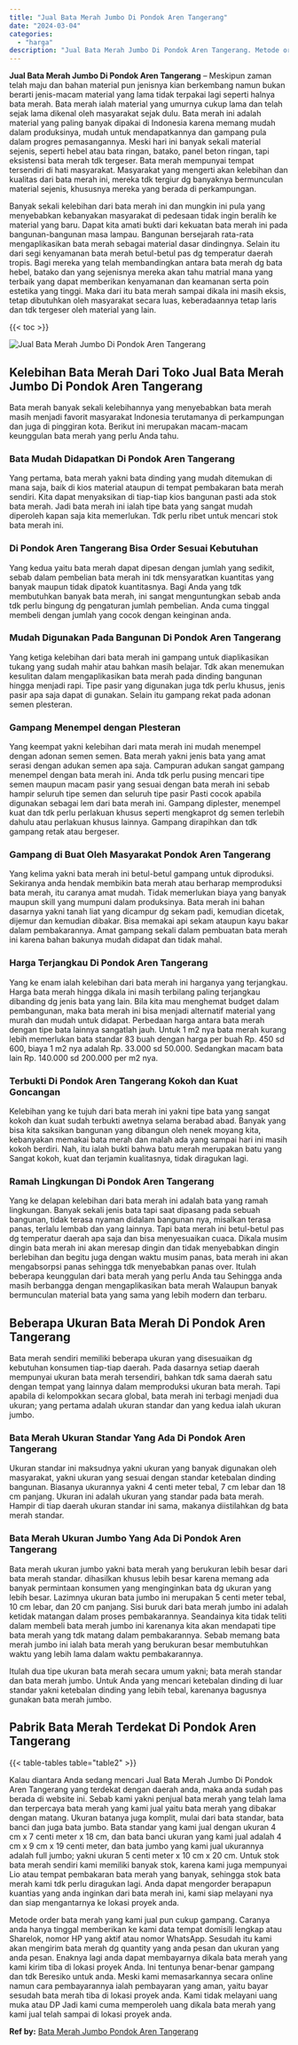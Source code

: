 ```yaml
---
title: "Jual Bata Merah Jumbo Di Pondok Aren Tangerang"
date: "2024-03-04"
categories: 
  - "harga"
description: "Jual Bata Merah Jumbo Di Pondok Aren Tangerang. Metode order bata merah yang kami jual pun cukup gampang. Caranya anda hanya tinggal memberikan ke kami data..."
---
```


**Jual Bata Merah Jumbo Di Pondok Aren Tangerang** – Meskipun zaman telah maju dan bahan material pun jenisnya kian berkembang namun bukan berarti jenis-macam material yang lama tidak terpakai lagi seperti halnya bata merah. Bata merah ialah material yang umurnya cukup lama dan telah sejak lama dikenal oleh masyarakat sejak dulu. Bata merah ini adalah material yang paling banyak dipakai di Indonesia karena memang mudah dalam produksinya, mudah untuk mendapatkannya dan gampang pula dalam progres pemasangannya. Meski hari ini banyak sekali material sejenis, seperti hebel atau bata ringan, batako, panel beton ringan, tapi eksistensi bata merah tdk tergeser. Bata merah mempunyai tempat tersendiri di hati masyarakat. Masyarakat yang mengerti akan kelebihan dan kualitas dari bata merah ini, mereka tdk tergiur dg banyaknya bermunculan material sejenis, khususnya mereka yang berada di perkampungan.

Banyak sekali kelebihan dari bata merah ini dan mungkin ini pula yang menyebabkan kebanyakan masyarakat di pedesaan tidak ingin beralih ke material yang baru. Dapat kita amati bukti dari kekuatan bata merah ini pada bangunan-bangunan masa lampau. Bangunan bersejarah rata-rata mengaplikasikan bata merah sebagai material dasar dindingnya. Selain itu dari segi kenyamanan bata merah betul-betul pas dg temperatur daerah tropis. Bagi mereka yang telah membandingkan antara bata merah dg bata hebel, batako dan yang sejenisnya mereka akan tahu matrial mana yang terbaik yang dapat memberikan kenyamanan dan keamanan serta poin estetika yang tinggi. Maka dari itu bata merah sampai dikala ini masih eksis, tetap dibutuhkan oleh masyarakat secara luas, keberadaannya tetap laris dan tdk tergeser oleh material yang lain.

{{< toc >}}

![Jual Bata Merah Jumbo Di Pondok Aren Tangerang](/images/jual-bata-merah-08.png)

## Kelebihan Bata Merah Dari Toko Jual Bata Merah Jumbo Di Pondok Aren Tangerang

Bata merah banyak sekali kelebihannya yang menyebabkan bata merah masih menjadi favorit masyarakat Indonesia terutamanya di perkampungan dan juga di pinggiran kota. Berikut ini merupakan macam-macam keunggulan bata merah yang perlu Anda tahu.

### Bata Mudah Didapatkan Di Pondok Aren Tangerang

Yang pertama, bata merah yakni bata dinding yang mudah ditemukan di mana saja, baik di kios material ataupun di tempat pembakaran bata merah sendiri. Kita dapat menyaksikan di tiap-tiap kios bangunan pasti ada stok bata merah. Jadi bata merah ini ialah tipe bata yang sangat mudah diperoleh kapan saja kita memerlukan. Tdk perlu ribet untuk mencari stok bata merah ini.

### Di Pondok Aren Tangerang Bisa Order Sesuai Kebutuhan

Yang kedua yaitu bata merah dapat dipesan dengan jumlah yang sedikit, sebab dalam pembelian bata merah ini tdk mensyaratkan kuantitas yang banyak maupun tidak dipatok kuantitasnya. Bagi Anda yang tdk membutuhkan banyak bata merah, ini sangat menguntungkan sebab anda tdk perlu bingung dg pengaturan jumlah pembelian. Anda cuma tinggal membeli dengan jumlah yang cocok dengan keinginan anda.

### Mudah Digunakan Pada Bangunan Di Pondok Aren Tangerang

Yang ketiga kelebihan dari bata merah ini gampang untuk diaplikasikan tukang yang sudah mahir atau bahkan masih belajar. Tdk akan menemukan kesulitan dalam mengaplikasikan bata merah pada dinding bangunan hingga menjadi rapi. Tipe pasir yang digunakan juga tdk perlu khusus, jenis pasir apa saja dapat di gunakan. Selain itu gampang rekat pada adonan semen plesteran.

### Gampang Menempel dengan Plesteran

Yang keempat yakni kelebihan dari mata merah ini mudah menempel dengan adonan semen semen. Bata merah yakni jenis bata yang amat serasi dengan adukan semen apa saja. Campuran adukan sangat gampang menempel dengan bata merah ini. Anda tdk perlu pusing mencari tipe semen maupun macam pasir yang sesuai dengan bata merah ini sebab hampir seluruh tipe semen dan seluruh tipe pasir Pasti cocok apabila digunakan sebagai lem dari bata merah ini. Gampang diplester, menempel kuat dan tdk perlu perlakuan khusus seperti mengkaprot dg semen terlebih dahulu atau perlakuan khusus lainnya. Gampang dirapihkan dan tdk gampang retak atau bergeser.

### Gampang di Buat Oleh Masyarakat Pondok Aren Tangerang

Yang kelima yakni bata merah ini betul-betul gampang untuk diproduksi. Sekiranya anda hendak membikin bata merah atau berharap memproduksi bata merah, itu caranya amat mudah. Tidak memerlukan biaya yang banyak maupun skill yang mumpuni dalam produksinya. Bata merah ini bahan dasarnya yakni tanah liat yang dicampur dg sekam padi, kemudian dicetak, dijemur dan kemudian dibakar. Bisa memakai api sekam ataupun kayu bakar dalam pembakarannya. Amat gampang sekali dalam pembuatan bata merah ini karena bahan bakunya mudah didapat dan tidak mahal.

### Harga Terjangkau Di Pondok Aren Tangerang

Yang ke enam ialah kelebihan dari bata merah ini harganya yang terjangkau. Harga bata merah hingga dikala ini masih terbilang paling terjangkau dibanding dg jenis bata yang lain. Bila kita mau menghemat budget dalam pembangunan, maka bata merah ini bisa menjadi alternatif material yang murah dan mudah untuk didapat. Perbedaan harga antara bata merah dengan tipe bata lainnya sangatlah jauh. Untuk 1 m2 nya bata merah kurang lebih memerlukan bata standar 83 buah dengan harga per buah Rp. 450 sd 600, biaya 1 m2 nya adalah Rp. 33.000 sd 50.000. Sedangkan macam bata lain Rp. 140.000 sd 200.000 per m2 nya.

### Terbukti Di Pondok Aren Tangerang Kokoh dan Kuat Goncangan

Kelebihan yang ke tujuh dari bata merah ini yakni tipe bata yang sangat kokoh dan kuat sudah terbukti awetnya selama berabad abad. Banyak yang bisa kita saksikan bangunan yang dibangun oleh nenek moyang kita, kebanyakan memakai bata merah dan malah ada yang sampai hari ini masih kokoh berdiri. Nah, itu ialah bukti bahwa batu merah merupakan batu yang Sangat kokoh, kuat dan terjamin kualitasnya, tidak diragukan lagi.

### Ramah Lingkungan Di Pondok Aren Tangerang

Yang ke delapan kelebihan dari bata merah ini adalah bata yang ramah lingkungan. Banyak sekali jenis bata tapi saat dipasang pada sebuah bangunan, tidak terasa nyaman didalam bangunan nya, misalkan terasa panas, terlalu lembab dan yang lainnya. Tapi bata merah ini betul-betul pas dg temperatur daerah apa saja dan bisa menyesuaikan cuaca. Dikala musim dingin bata merah ini akan meresap dingin dan tidak menyebabkan dingin berlebihan dan begitu juga dengan waktu musim panas, bata merah ini akan mengabsorpsi panas sehingga tdk menyebabkan panas over. Itulah beberapa keunggulan dari bata merah yang perlu Anda tau Sehingga anda masih berbangga dengan mengaplikasikan bata merah Walaupun banyak bermunculan material bata yang sama yang lebih modern dan terbaru.

## Beberapa Ukuran Bata Merah Di Pondok Aren Tangerang

Bata merah sendiri memiliki beberapa ukuran yang disesuaikan dg kebutuhan konsumen tiap-tiap daerah. Pada dasarnya setiap daerah mempunyai ukuran bata merah tersendiri, bahkan tdk sama daerah satu dengan tempat yang lainnya dalam memproduksi ukuran bata merah. Tapi apabila di kelompokkan secara global, bata merah ini terbagi menjadi dua ukuran; yang pertama adalah ukuran standar dan yang kedua ialah ukuran jumbo.

### Bata Merah Ukuran Standar Yang Ada Di Pondok Aren Tangerang

Ukuran standar ini maksudnya yakni ukuran yang banyak digunakan oleh masyarakat, yakni ukuran yang sesuai dengan standar ketebalan dinding bangunan. Biasanya ukurannya yakni 4 centi meter tebal, 7 cm lebar dan 18 cm panjang. Ukuran ini adalah ukuran yang standar pada bata merah. Hampir di tiap daerah ukuran standar ini sama, makanya diistilahkan dg bata merah standar.

### Bata Merah Ukuran Jumbo Yang Ada Di Pondok Aren Tangerang

Bata merah ukuran jumbo yakni bata merah yang berukuran lebih besar dari bata merah standar. dihasilkan khusus lebih besar karena memang ada banyak permintaan konsumen yang menginginkan bata dg ukuran yang lebih besar. Lazimnya ukuran bata jumbo ini merupakan 5 centi meter tebal, 10 cm lebar, dan 20 cm panjang. Sisi buruk dari bata merah jumbo ini adalah ketidak matangan dalam proses pembakarannya. Seandainya kita tidak teliti dalam membeli bata merah jumbo ini karenanya kita akan mendapati tipe bata merah yang tdk matang dalam pembakarannya. Sebab memang bata merah jumbo ini ialah bata merah yang berukuran besar membutuhkan waktu yang lebih lama dalam waktu pembakarannya.

Itulah dua tipe ukuran bata merah secara umum yakni; bata merah standar dan bata merah jumbo. Untuk Anda yang mencari ketebalan dinding di luar standar yakni ketebalan dinding yang lebih tebal, karenanya bagusnya gunakan bata merah jumbo.

## Pabrik Bata Merah Terdekat Di Pondok Aren Tangerang

{{< table-tables table="table2" >}}

Kalau diantara Anda sedang mencari Jual Bata Merah Jumbo Di Pondok Aren Tangerang yang terdekat dengan daerah anda, maka anda sudah pas berada di website ini. Sebab kami yakni penjual bata merah yang telah lama dan terpercaya bata merah yang kami jual yaitu bata merah yang dibakar dengan matang. Ukuran batanya juga komplit, mulai dari bata standar, bata banci dan juga bata jumbo. Bata standar yang kami jual dengan ukuran 4 cm x 7 centi meter x 18 cm, dan bata banci ukuran yang kami jual adalah 4 cm x 9 cm x 19 centi meter, dan bata jumbo yang kami jual ukurannya adalah full jumbo; yakni ukuran 5 centi meter x 10 cm x 20 cm. Untuk stok bata merah sendiri kami memiliki banyak stok, karena kami juga mempunyai Lio atau tempat pembakaran bata merah yang banyak, sehingga stok bata merah kami tdk perlu diragukan lagi. Anda dapat mengorder berapapun kuantias yang anda inginkan dari bata merah ini, kami siap melayani nya dan siap mengantarnya ke lokasi proyek anda.

Metode order bata merah yang kami jual pun cukup gampang. Caranya anda hanya tinggal memberikan ke kami data tempat domisili lengkap atau Sharelok, nomor HP yang aktif atau nomor WhatsApp. Sesudah itu kami akan mengirim bata merah dg quantity yang anda pesan dan ukuran yang anda pesan. Enaknya lagi anda dapat membayarnya dikala bata merah yang kami kirim tiba di lokasi proyek Anda. Ini tentunya benar-benar gampang dan tdk Beresiko untuk anda. Meski kami memasarkannya secara online namun cara pembayarannya ialah pembayaran yang aman, yaitu bayar sesudah bata merah tiba di lokasi proyek anda. Kami tidak melayani uang muka atau DP Jadi kami cuma memperoleh uang dikala bata merah yang kami jual telah sampai di lokasi proyek anda.

**Ref by:** [Bata Merah Jumbo Pondok Aren Tangerang](https://id.wikipedia.org/wiki/Bata)
